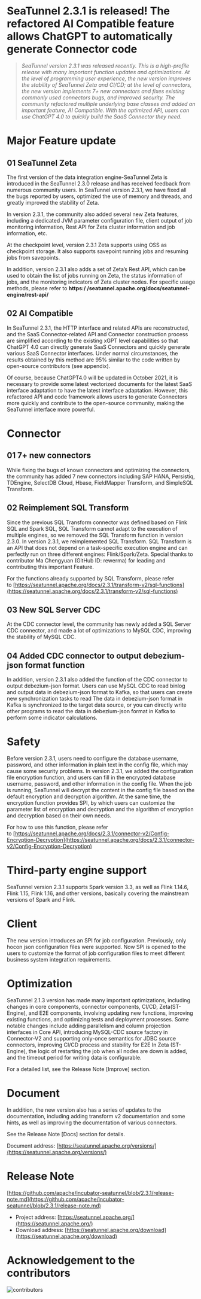 # SeaTunnel 2.3.1 is released! The refactored AI Compatible feature allows ChatGPT to automatically generate Connector code



>*SeaTunnel version 2.3.1 was released recently. This is a high-profile release with many important function updates and optimizations.*
>*At the level of programming user experience, the new version improves the stability of SeaTunnel Zeta and CI/CD; at the level of connectors, the new version implements 7+ new connectors and fixes existing commonly used connectors bugs, and improved security. The community refactored multiple underlying base classes and added an important feature, AI Compatible. With the optimized API, users can use ChatGPT 4.0 to quickly build the SaaS Connector they need.*
# Major Feature update

## 01 SeaTunnel Zeta

The first version of the data integration engine-SeaTunnel Zeta is introduced in the SeaTunnel 2.3.0 release and has received feedback from numerous community users. In SeaTunnel version 2.3.1, we have fixed all the bugs reported by users, optimized the use of memory and threads, and greatly improved the stability of Zeta.

In version 2.3.1, the community also added several new Zeta features, including a dedicated JVM parameter configuration file, client output of job monitoring information, Rest API for Zeta cluster information and job information, etc.

At the checkpoint level, version 2.3.1 Zeta supports using OSS as checkpoint storage. It also supports savepoint running jobs and resuming jobs from savepoints.

In addition, version 2.3.1 also adds a set of Zeta’s Rest API, which can be used to obtain the list of jobs running on Zeta, the status information of jobs, and the monitoring indicators of Zeta cluster nodes. For specific usage methods, please refer to **https:/ /seatunnel.apache.org/docs/seatunnel-engine/rest-api/**

## 02 AI Compatible

In SeaTunnel 2.3.1, the HTTP interface and related APIs are reconstructed, and the SaaS Connector-related API and Connector construction process are simplified according to the existing xGPT level capabilities so that ChatGPT 4.0 can directly generate SaaS Connectors and quickly generate various SaaS Connector interfaces. Under normal circumstances, the results obtained by this method are 95% similar to the code written by open-source contributors (see appendix).

Of course, because ChatGPT4.0 will be updated in October 2021, it is necessary to provide some latest vectorized documents for the latest SaaS interface adaptation to have the latest interface adaptation. However, this refactored API and code framework allows users to generate Connectors more quickly and contribute to the open-source community, making the SeaTunnel interface more powerful.

# Connector

## 01 7+ new connectors

While fixing the bugs of known connectors and optimizing the connectors, the community has added 7 new connectors including SAP HANA, Persistiq, TDEngine, SelectDB Cloud, Hbase, FieldMapper Transform, and SimpleSQL Transform.

## 02 Reimplement SQL Transform

Since the previous SQL Transform connector was defined based on Flink SQL and Spark SQL, SQL Transform cannot adapt to the execution of multiple engines, so we removed the SQL Transform function in version 2.3.0. In version 2.3.1, we reimplemented SQL Transform. SQL Transform is an API that does not depend on a task-specific execution engine and can perfectly run on three different engines: Flink/Spark/Zeta. Special thanks to contributor Ma Chengyuan (GitHub ID: rewerma) for leading and contributing this important Feature.

For the functions already supported by SQL Transform, please refer to [https://seatunnel.apache.org/docs/2.3.1/transform-v2/sql-functions](https://seatunnel.apache.org/docs/2.3.1/transform-v2/sql-functions)

## 03 New SQL Server CDC

At the CDC connector level, the community has newly added a SQL Server CDC connector, and made a lot of optimizations to MySQL CDC, improving the stability of MySQL CDC.

## 04 Added CDC connector to output debezium-json format function

In addition, version 2.3.1 also added the function of the CDC connector to output debezium-json format. Users can use MySQL CDC to read binlog and output data in debezium-json format to Kafka, so that users can create new synchronization tasks to read The data in debezium-json format in Kafka is synchronized to the target data source, or you can directly write other programs to read the data in debezium-json format in Kafka to perform some indicator calculations.

# Safety

Before version 2.3.1, users need to configure the database username, password, and other information in plain text in the config file, which may cause some security problems. In version 2.3.1, we added the configuration file encryption function, and users can fill in the encrypted database username, password, and other information in the config file. When the job is running, SeaTunnel will decrypt the content in the config file based on the default encryption and decryption algorithm. At the same time, the encryption function provides SPI, by which users can customize the parameter list of encryption and decryption and the algorithm of encryption and decryption based on their own needs.

For how to use this function, please refer to [https://seatunnel.apache.org/docs/2.3.1/connector-v2/Config-Encryption-Decryption](https://seatunnel.apache.org/docs/2.3.1/connector-v2/Config-Encryption-Decryption)

# Third-party engine support

SeaTunnel version 2.3.1 supports Spark version 3.3, as well as Flink 1.14.6, Flink 1.15, Flink 1.16, and other versions, basically covering the mainstream versions of Spark and Flink.

# Client

The new version introduces an SPI for job configuration. Previously, only hocon json configuration files were supported. Now SPI is opened to the users to customize the format of job configuration files to meet different business system integration requirements.

# Optimization

SeaTunnel 2.1.3 version has made many important optimizations, including changes in core components, connector components, CI/CD, Zeta(ST-Engine), and E2E components, involving updating new functions, improving existing functions, and optimizing tests and deployment processes. Some notable changes include adding parallelism and column projection interfaces in Core API, introducing MySQL-CDC source factory in Connector-V2 and supporting only-once semantics for JDBC source connectors, improving CI/CD process and stability for E2E In Zeta (ST-Engine), the logic of restarting the job when all nodes are down is added, and the timeout period for writing data is configurable.

For a detailed list, see the Release Note [Improve] section.

# Document

In addition, the new version also has a series of updates to the documentation, including adding transform v2 documentation and some hints, as well as improving the documentation of various connectors.

See the Release Note [Docs] section for details.

Document address: [https://seatunnel.apache.org/versions/](https://seatunnel.apache.org/versions/)

# Release Note

[https://github.com/apache/incubator-seatunnel/blob/2.3.1/release-note.md](https://github.com/apache/incubator-seatunnel/blob/2.3.1/release-note.md)

* Project address: [https://seatunnel.apache.org/](https://seatunnel.apache.org/)
* Download address: [https://seatunnel.apache.org/download](https://seatunnel.apache.org/download)
# Acknowledgement to the contributors

![contributors](/image/202303310331/contributors.png)


